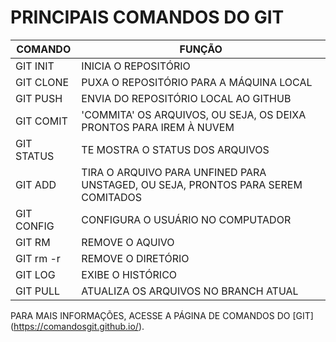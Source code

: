 # PRINCIPAIS COMANDOS DO GIT

COMANDO    |  FUNÇÃO
---------  |---------
GIT INIT   | INICIA O REPOSITÓRIO
GIT CLONE  | PUXA O REPOSITÓRIO PARA A MÁQUINA LOCAL
GIT PUSH   | ENVIA DO REPOSITÓRIO LOCAL AO GITHUB
GIT COMIT  | 'COMMITA' OS ARQUIVOS, OU SEJA, OS DEIXA PRONTOS PARA IREM À NUVEM
GIT STATUS | TE MOSTRA O STATUS DOS ARQUIVOS
GIT ADD    | TIRA O ARQUIVO PARA UNFINED PARA UNSTAGED, OU SEJA, PRONTOS PARA SEREM COMITADOS
GIT CONFIG | CONFIGURA O USUÁRIO NO COMPUTADOR
GIT RM     | REMOVE O AQUIVO
GIT rm -r  | REMOVE O DIRETÓRIO
GIT LOG    | EXIBE O HISTÓRICO
GIT PULL   | ATUALIZA OS ARQUIVOS NO BRANCH ATUAL

PARA MAIS INFORMAÇÕES, ACESSE A PÁGINA DE COMANDOS DO [GIT] (https://comandosgit.github.io/). 
